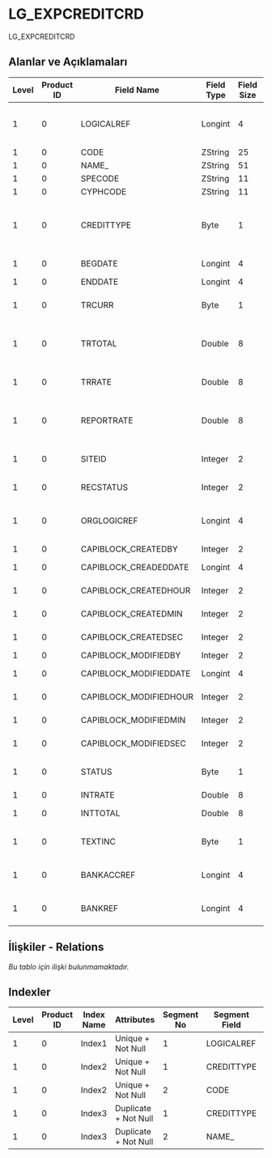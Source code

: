 # LG_EXPCREDITCRD

LG_EXPCREDITCRD

## Alanlar ve Açıklamaları

| Level | Product ID | Field Name | Field Type | Field Size | Field Offset | Türkçe Açıklama | Expression |
| ----- | ---------- | ---------- | ---------- | ---------- | ------------ | --------------- | ---------- |
| 1 | 0 | LOGICALREF | Longint | 4 | 0 | İhracat Kredisi Kartı Log. Ref. | Export Credit Card Logical Reference |
| 1 | 0 | CODE | ZString | 25 | 4 | Kod | Code |
| 1 | 0 | NAME_ | ZString | 51 | 29 | Adı | Name |
| 1 | 0 | SPECODE | ZString | 11 | 80 | Özel Kod | Aux. Code |
| 1 | 0 | CYPHCODE | ZString | 11 | 91 | Yetki Kodu | Auth. Code |
| 1 | 0 | CREDITTYPE | Byte | 1 | 102 | Kredi Tipi ; 1 Döviz Kredisi; 2 Eximbank Kredisi | Credit Type ;1: Currency Credit;2: Eximbank Credit1 |
| 1 | 0 | BEGDATE | Longint | 4 | 103 | Başlangıç tarihi | Start Date |
| 1 | 0 | ENDDATE | Longint | 4 | 107 | Bitiş Tarihi | End Date |
| 1 | 0 | TRCURR | Byte | 1 | 111 | İD Türü | Transaction Currendy Type |
| 1 | 0 | TRTOTAL | Double | 8 | 112 | Alacak (İD) | Credit Amount (Transaction Currency) |
| 1 | 0 | TRRATE | Double | 8 | 120 | İD Kuru | Transaction Currency Rate |
| 1 | 0 | REPORTRATE | Double | 8 | 128 | Kur (Raporlama Dövizi) | Currency Rate (Reporting Currency) |
| 1 | 0 | SITEID | Integer | 2 | 136 | Veri Merkezi | Data Processing Site |
| 1 | 0 | RECSTATUS | Integer | 2 | 138 | Kayıt Durumu | Record Status |
| 1 | 0 | ORGLOGICREF | Longint | 4 | 140 | Orijinal Kayıt Log. Ref. | Original Record Logical Reference |
| 1 | 0 | CAPIBLOCK_CREATEDBY | Integer | 2 | 144 | Oluşturan | Created By |
| 1 | 0 | CAPIBLOCK_CREADEDDATE | Longint | 4 | 146 | Oluşturulma Tarihi | Created Date |
| 1 | 0 | CAPIBLOCK_CREATEDHOUR | Integer | 2 | 150 | Oluşturulma Saati | Created Hour |
| 1 | 0 | CAPIBLOCK_CREATEDMIN | Integer | 2 | 152 | Oluşturulma Dakikası | Created Minute |
| 1 | 0 | CAPIBLOCK_CREATEDSEC | Integer | 2 | 154 | Oluşturulma Saniyesi | Created Second |
| 1 | 0 | CAPIBLOCK_MODIFIEDBY | Integer | 2 | 156 | Değiştiren | Modified By |
| 1 | 0 | CAPIBLOCK_MODIFIEDDATE | Longint | 4 | 158 | Değiştirilme Tarihi | Modified Date |
| 1 | 0 | CAPIBLOCK_MODIFIEDHOUR | Integer | 2 | 162 | Değiştirilme Saati | Modified Hour |
| 1 | 0 | CAPIBLOCK_MODIFIEDMIN | Integer | 2 | 164 | Değiştirilme Dakikası | Modified Minute |
| 1 | 0 | CAPIBLOCK_MODIFIEDSEC | Integer | 2 | 166 | Değiştirilme Saniyesi | Modified Second |
| 1 | 0 | STATUS | Byte | 1 | 168 | Durumu; 1: Kapandı; 2: Yürürlükte | Status;1: Closed;2: In Force |
| 1 | 0 | INTRATE | Double | 8 | 169 | Faiz Oranı | Interest Rate |
| 1 | 0 | INTTOTAL | Double | 8 | 177 | Faiz Tutarı | Interest Amount |
| 1 | 0 | TEXTINC | Byte | 1 | 185 | Ayrıntılı Açıklama İçerir | Contains Detail Description |
| 1 | 0 | BANKACCREF | Longint | 4 | 186 | Banka Hesapları Referansı | Bank Accounts Reference |
| 1 | 0 | BANKREF | Longint | 4 | 190 | Masraf Merkezi Referansı | Overhead Pools Reference |

## İlişkiler - Relations

*Bu tablo için ilişki bulunmamaktadır.*

## Indexler

| Level | Product ID | Index Name | Attributes | Segment No | Segment Field | Sense |
| ----- | ---------- | ---------- | ---------- | ---------- | ------------- | ----- |
| 1 | 0 | Index1 | Unique + Not Null | 1 | LOGICALREF | Ascending |
| 1 | 0 | Index2 | Unique + Not Null | 1 | CREDITTYPE | Ascending |
| 1 | 0 | Index2 | Unique + Not Null | 2 | CODE | Ascending |
| 1 | 0 | Index3 | Duplicate + Not Null | 1 | CREDITTYPE | Ascending |
| 1 | 0 | Index3 | Duplicate + Not Null | 2 | NAME_ | Ascending |
